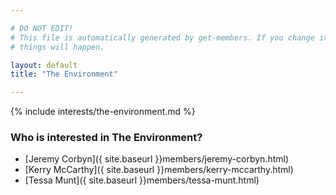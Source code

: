 ```yaml
---

# DO NOT EDIT!
# This file is automatically generated by get-members. If you change it, bad
# things will happen.

layout: default
title: "The Environment"

---
```


{% include interests/the-environment.md %}

### Who is interested in The Environment?


* [Jeremy Corbyn]({ site.baseurl }}members/jeremy-corbyn.html)
* [Kerry McCarthy]({ site.baseurl }}members/kerry-mccarthy.html)
* [Tessa Munt]({ site.baseurl }}members/tessa-munt.html)
